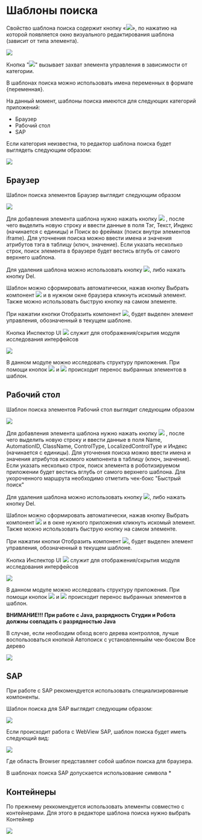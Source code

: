 # Шаблоны поиска

Свойство шаблона поиска содержит кнопку «![](<../../../.gitbook/assets/image (516) (1) (2) (2) (1) (1).png>)», по нажатию на которой появляется окно визуального редактирования шаблона (зависит от типа элемента).

![](<../../../.gitbook/assets/image (495).png>)

Кнопка "![](<../../../.gitbook/assets/image (553).png>)" вызывает захват элемента управления в зависимости от категории.

В шаблонах поиска можно использовать имена переменных в формате {переменная}.

На данный момент, шаблоны поиска имеются для следующих категорий приложений:

* Браузер
* Рабочий стол
* SAP

Если категория неизвестна, то редактор шаблона поиска будет выглядеть следующим образом:

![](<../../../.gitbook/assets/image (959).png>)

## Браузер

Шаблон поиска элементов Браузер выглядит следующим образом

![](<../../../.gitbook/assets/image (562).png>)

Для добавления элемента шаблона нужно нажать кнопку ![](<../../../.gitbook/assets/12 (2) (3) (1) (1).png>) , после чего выделить новую строку и ввести данные в поля Тэг, Текст, Индекс (начинается с единицы) и Поиск во фреймах (поиск внутри элементов iframe). Для уточнения поиска можно ввести имена и значения атрибутов тэга в таблицу (ключ, значение). Если указать несколько строк, поиск элемента в браузере будет вестись вглубь от самого верхнего шаблона.

Для удаления шаблона можно использовать кнопку ![](<../../../.gitbook/assets/13 (1) (1) (2) (1) (1).png>), либо нажать кнопку Del.

Шаблон можно сформировать автоматически, нажав кнопку Выбрать компонент ![](<../../../.gitbook/assets/14 (1) (2) (1).png>) и в нужном окне браузера кликнуть искомый элемент. Также можно использовать быструю кнопку на самом элементе.

При нажатии кнопки Отобразить компонент ![](<../../../.gitbook/assets/15 (1) (1) (1).png>), будет выделен элемент управления, обозначенный в текущем шаблоне.

Кнопка Инспектор UI ![](<../../../.gitbook/assets/16 (1).png>) служит для отображения/скрытия модуля исследования интерфейсов

![](<../../../.gitbook/assets/7 (6).png>)

В данном модуле можно исследовать структуру приложения. При помощи кнопок ![](<../../../.gitbook/assets/18 (1) (2) (1) (2).png>) и ![](<../../../.gitbook/assets/19 (1) (2) (1) (2).png>) происходит перенос выбранных элементов в шаблон.

## Рабочий стол

Шаблон поиска элементов Рабочий стол выглядит следующим образом

![](<../../../.gitbook/assets/image (542).png>)

Для добавления элемента шаблона нужно нажать кнопку ![](<../../../.gitbook/assets/12 (2) (3) (1).png>) , после чего выделить новую строку и ввести данные в поля Name, AutomationID, ClassName, ControlType, LocalizedControlType и Индекс (начинается с единицы). Для уточнения поиска можно ввести имена и значения атрибутов искомого компонента в таблицу (ключ, значение). Если указать несколько строк, поиск элемента в роботизируемом приложении будет вестись вглубь от самого верхнего шаблона. Для укороченного маршрута необходимо отметить чек-бокс "Быстрый поиск"

Для удаления шаблона можно использовать кнопку ![](<../../../.gitbook/assets/13 (1) (1) (2) (1) (2).png>), либо нажать кнопку Del.

Шаблон можно сформировать автоматически, нажав кнопку Выбрать компонент ![](<../../../.gitbook/assets/14 (1) (2) (1) (2).png>) и в окне нужного приложения кликнуть искомый элемент. Также можно использовать быструю кнопку на самом элементе.

При нажатии кнопки Отобразить компонент ![](<../../../.gitbook/assets/15 (1) (1) (1) (1).png>), будет выделен элемент управления, обозначенный в текущем шаблоне.

Кнопка Инспектор UI ![](<../../../.gitbook/assets/6 (2).png>) служит для отображения/скрытия модуля исследования интерфейсов

![](../../../.gitbook/assets/17.png)

В данном модуле можно исследовать структуру приложения. При помощи кнопок ![](<../../../.gitbook/assets/18 (1) (2) (1) (1).png>) и ![](<../../../.gitbook/assets/19 (1) (2) (1) (1).png>) происходит перенос выбранных элементов в шаблон.

**ВНИМАНИЕ!!! При работе с Java, разрядность Студии и Робота должны совпадать с разрядностью Java**

В случае, если необходим обход всего дерева контроллов, лучше воспользоваться кнопкой Автопоиск с установленныйм чек-боксом Все дерево

![](<../../../.gitbook/assets/image (453).png>)

## SAP

При работе с SAP рекомендуется использовать специализированные компоненты.

Шаблон поиска для SAP выглядит следующим образом:

![](<../../../.gitbook/assets/image (551).png>)

Если происходит работа с WebView SAP, шаблон поиска будет иметь следующий вид:

![](<../../../.gitbook/assets/image (465).png>)

Где область Browser представляет собой шаблон поиска для браузера.

В шаблонах поиска SAP допускается использование символа \*

## Контейнеры

По прежнему реккомендуется использовать элементы совместно с контейнерами. Для этого в редакторе шаблона поиска нужно выбрать Контейнер

![](<../../../.gitbook/assets/image (509) (1) (2) (2) (1) (1).png>)
